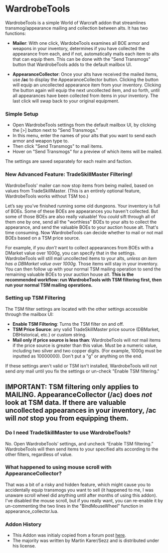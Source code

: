 # WardrobeTools

WardrobeTools is a simple World of Warcraft addon that streamlines transmog/appearance mailing and collection between alts. It has two functions:

* **Mailer**: With one click, WardobeTools examines all BOE armor and weapons in your inventory, determines if you have collected the appearance from each, and if not, automatically mails each item to alts that can equip them. This can be done with the "Send Transmogs" button that WardrobeTools adds to the default mailbox UI. 

* **AppearanceCollector**: Once your alts have received the mailed items, use **/ac** to display the AppearanceCollector button. Clicking the button will equip an uncollected appearance item from your inventory. Clicking the button again will equip the next uncollected item, and so forth, until all appearances have been collected from items in your inventory. The last click will swap back to your original equipment.

### Simple Setup 

* Open WardrobeTools settings from the default mailbox UI, by clicking the [>] button next to "Send Transmogs." 
* In this menu, enter the names of your alts that you want to send each armor and weapon type to.
* Then click "Send Transmogs" to mail items. 
* Hover on "Send Transmogs" for a preview of which items will be mailed.

The settings are saved separately for each realm and faction.

### New Advanced Feature: TradeSkillMaster Filtering!

WardrobeTools' mailer can now stop items from being mailed, based on values from TradeSkillMaster. (This is an entirely optional feature, WardrobeTools works without TSM too.)

Let’s say you’ve finished running some old dungeons. Your inventory is full of BOEs. Some of these BOEs are appearances you haven't collected. But some of those BOEs are also really valuable! You *could* sift through all of them one by one, send all the "worthless" BOEs to your alts to collect the appearance, and send the valuable BOEs to your auction house alt. That's time consuming. Now WardrobeTools can decide whether to mail or not mail BOEs based on a TSM price source.

For example, if you *don't* want to collect appearances from BOEs with a DMarket value over 1000g, you can specify that in the settings. WardrobeTools will still mail uncollected items to your alts, *unless an item has a DBMarket value over 1000g.* Those items will stay in your inventory. You can then follow up with your normal TSM mailing operation to send the remaining valuable BOEs to your auction house alt. **This is the recommended workflow: run WardrobeTools with TSM filtering first, then run your normal TSM mailing operations.**

###  Setting up TSM Filtering

The TSM filter settings are located with the other settings accessible through the mailbox UI:

- **Enable TSM Filtering**: Turns the TSM filter on and off. 
- **TSM Price Source**: any valid TradeSkillMaster price source (DBMarket, DBHistorical, etc.) or custom string.
- **Mail only if price source is less than**: WardrobeTools will *not* mail items if the price source is greater than this value. Must be a numeric value, including two silver and two copper digits. (For example, 1000g must be inputted as 10000000). Don't put a "g" or anything on the end.

If these settings aren't valid or TSM isn't installed, WardrobeTools will not send *any* mail until you fix the settings or un-check "Enable TSM filtering."

## **IMPORTANT: TSM filtering only applies to MAILING. AppearanceCollector (/ac) does *not* look at TSM data. If there are valuable uncollected appearances in your inventory, /ac will *not* stop you from equipping them.**

### Do I need TradeSkillMaster to use WardrobeTools?

No. Open WardrobeTools’ settings, and uncheck “Enable TSM filtering.” WardrobeTools will then send items to your specified alts according to the other filters, regardless of value.

### What happened to using mouse scroll with AppearanceCollector?

That was a bit of a risky and hidden feature, which might cause you to accidentally equip transmogs you want to sell (it happened to me, I was unaware scroll wheel did anything until after months of using this addon). I've disabled the mouse scroll, but if you really want, you can re-enable it by un-commenting the two lines in the "BindMouseWheel" function in appearance_collector.lua.

### Addon History

- This Addon was initialy copied from a forum post [here](https://web.archive.org/web/20180702062818/http://stormspire.net/general-tradeskillmaster-discussion/18409-mailing-groups-boe-armor-classes-2.html).  
- The majority was written by Martin Karer/Sezz and is distributed under his license.

